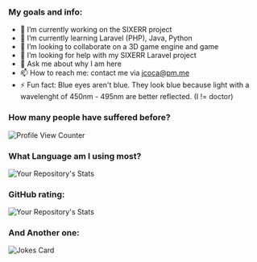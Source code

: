 <!--
### Hi there 👋
**JCOCA-Tech/JCOCA-Tech** is a ✨ _special_ ✨ repository because its `README.md` (this file) appears on your GitHub profile.
Here are some ideas to get you started:
-->

### My goals and info: <br>
- 🔭 I’m currently working on the SIXERR project
- 🌱 I’m currently learning Laravel (PHP), Java, Python
- 👯 I’m looking to collaborate on a 3D game engine and game
- 🤔 I’m looking for help with my SIXERR Laravel project
- 💬 Ask me about why I am here
- 📫 How to reach me: contact me via jcoca@pm.me
- ⚡ Fun fact: Blue eyes aren't blue. They look blue because light with a wavelenght of 450nm - 495nm are better reflected. (I != doctor)

### How many people have suffered before? <br>

![Profile View Counter](https://komarev.com/ghpvc/?username=JCOCA-Tech)
<br>

### What Language am I using most?<br>

![Your Repository's Stats](https://github-readme-stats.vercel.app/api/top-langs/?username=JCOCA-Tech&theme=blue-green)
<br>

### GitHub rating:<br>

![Your Repository's Stats](https://github-readme-stats.vercel.app/api?username=JCOCA-Tech&&show_icons=true&title_color=ffffff&icon_color=bb2acf&text_color=daf7dc&bg_color=151515)
<br>

### And Another one:<br>

![Jokes Card](https://readme-jokes.vercel.app/api)
<br>
